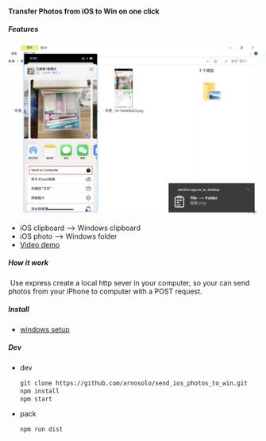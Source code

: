 #### Transfer Photos from iOS to Win on one click

##### Features

<img src="README.assets/Snipaste_2021-04-03_18-13-04.png" alt="Snipaste_2021-04-03_18-13-04" style="zoom:50%;" />

* iOS clipboard  -->  Windows clipboard
* iOS photo --> Windows folder
* [Video demo](https://youtu.be/UPjAv-dKj6A)



##### How it work

​	Use express create a local http sever in your computer, so your can send photos from your iPhone to computer with a POST request.



##### Install

* [windows setup](https://github.com/arnosolo/send_ios_photos_to_win/releases)



##### Dev

* dev

  ```shell
  git clone https://github.com/arnosolo/send_ios_photos_to_win.git
  npm install
  npm start
  ```

* pack

  ```shell
  npm run dist
  ```


